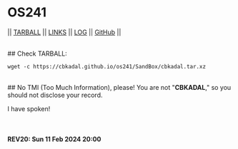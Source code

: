 ---
---

# OS241

|| [TARBALL](SandBox/cbkadal.tar.xz) || [LINKS](LINKS/) || [LOG](TXT/mylog.txt) || [GitHub](https://github.com/cbkadal/os241/) ||

<br>
## Check TARBALL:

```
wget -c https://cbkadal.github.io/os241/SandBox/cbkadal.tar.xz

```

<br>
## No TMI (Too Much Information), please! 
You are not "<b>CBKADAL</b>," so you should not disclose your record.

I have spoken!

<br><b>
#### REV20: Sun 11 Feb 2024 20:00
<br>
